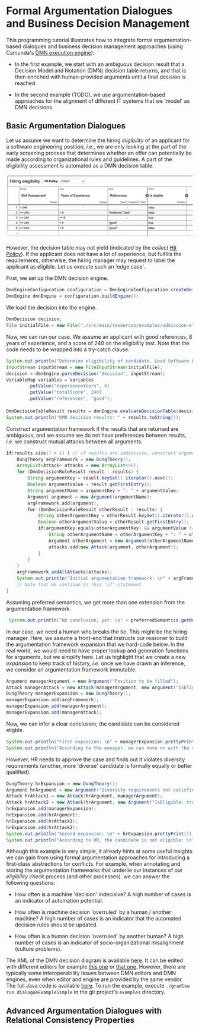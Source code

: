# Formal Argumentation Dialogues and Business Decision Management
This programming tutorial illustrates how to integrate formal argumentation-based dialogues and business decision
management approaches (using Camunda's [DMN execution engine](https://docs.camunda.org/manual/7.4/user-guide/dmn-engine/embed/)):

* In the first example, we start with an ambiguous decision result that a Decision Model and Notation (DMN) decision
  table returns, and that is then enriched with human-provided arguments until a final decision is reached.

* In the second example (TODO), we use argumentation-based approaches for the alignment of different IT systems that we
  'model' as DMN decisions.

## Basic Argumentation Dialogues
Let us assume we want to determine the hiring *eligibility* of an applicant for a software engineering position, *i.e.*,
we are only looking at the part of the early screening process that determines whether an offer can potentially be made
according to organizational rules and guidelines. A part of the eligibility assessment is automated as a DMN decision
table.

![DMN decision table: hiring eligibility ](./dmn_hiring_eligibility.png)

However, the decision table may not yield (indicated by the *collect* [Hit Policy](https://methodandstyle.com/dmn-whats-hit-policy/)).
If the applicant does not have a lot of experience, but fulfills the requirements, otherwise, the hiring manager may
request to label the applicant as eligible. Let us execute such an 'edge case'.


First, we set up the DMN decision engine.
```java
DmnEngineConfiguration configuration = DmnEngineConfiguration.createDefaultDmnEngineConfiguration();
DmnEngine dmnEngine = configuration.buildEngine();
```
We load the decision into the engine.

```java
DmnDecision decision;
File initialFile = new File("./src/main/resources/examples/admission-eligibility-decision.dmn11.xml");
```

Now, we can run our case. We assume an applicant with good references, 8 years of experience, and a score of 240 on the
eligibility test. Note that the code needs to be wrapped into a try-catch clause.

```java
System.out.println("Determine eligibility of candidate, Lead Software Engineer: good references, 8 years of experience, 240 score on ability test");
InputStream inputStream = new FileInputStream(initialFile);
decision = dmnEngine.parseDecision("decision", inputStream);
VariableMap variables = Variables
        .putValue("experienceYears", 8)
        .putValue("totalScore", 240)
        .putValue("references", "good");

DmnDecisionTableResult results = dmnEngine.evaluateDecisionTable(decision, variables);
System.out.println("DMN decision results: " + results.toString());
```

Construct argumentation framework if  the results that are returned are ambiguous, and we assume we do not have
preferences between results, *i.e.* we construct mutual attacks between all arguments.
```java
if(results.size() > 1) { // if results are indecisive, construct argumentation framework
    DungTheory argFramework = new DungTheory();
    ArrayList<Attack> attacks = new ArrayList<>();
    for (DmnDecisionRuleResult result : results) {
        String argumentKey = result.keySet().iterator().next();
        Boolean argumentValue = result.getFirstEntry();
        String argumentName = argumentKey + ": " + argumentValue;
        Argument argument = new Argument(argumentName);
        argFramework.add(argument);
        for (DmnDecisionRuleResult otherResult : results) {
            String otherArgumentKey = otherResult.keySet().iterator().next();
            Boolean otherArgumentValue = otherResult.getFirstEntry();
            if(argumentKey.equals(otherArgumentKey) && argumentValue != otherArgumentValue) {
                String otherArgumentName = otherArgumentKey + ": " + otherArgumentValue;
                Argument otherArgument = new Argument(otherArgumentName);
                attacks.add(new Attack(argument, otherArgument));
            }
        }
    }
    argFramework.addAllAttacks(attacks);
    System.out.println("Initial argumentation framework: \n" + argFramework.prettyPrint());
    // Note that we continue in this 'if'-statement
}
```

Assuming preferred semantics, we get more than one extension from the argumentation framework.
```java
 System.out.println("No conclusion, yet: \n" + preferredSemantics.getModels(argFramework));
```

In our case, we need a human who breaks the tie. This might be the hiring manager. Here, we assume a front-end that
instructs our reasoner to build the argumentation framework expansion that we hard-code below. In the real world, we
would need to have proper lookup and generation functions for arguments, but we simplify here. Let us highlight that we
create a new *expansion* to keep track of history, *i.e.* once we have drawn an inference, we consider an argumentation
framework immutable.

```java
Argument managerArgument = new Argument("Position to be filled");
Attack managerAttack = new Attack(managerArgument, new Argument("IsEligible: false"));
DungTheory managerExpansion = new DungTheory();
managerExpansion.add(argFramework);
managerExpansion.add(managerArgument);
managerExpansion.add(managerAttack);
```

Now, we can infer a clear conclusion; the candidate can be considered eligble.

```java
System.out.println("First expansion: \n" + managerExpansion.prettyPrint());
System.out.println("According to the manager, we can move on with the candidate: \n" + preferredSemantics.getModels(managerExpansion));
```

However, HR needs to approve the case and finds out it violates diversity requirements (another, more 'diverse'
candidate is formally equally or better qualified).

```java
DungTheory hrExpansion = new DungTheory();
Argument hrArgument = new Argument("Diversity requirements not satisfied");
Attack hrAttack1 = new Attack(hrArgument, managerArgument);
Attack hrAttack2 = new Attack(hrArgument, new Argument("IsEligible: true"));
hrExpansion.add(managerExpansion);
hrExpansion.add(hrArgument);
hrExpansion.add(hrAttack1);
hrExpansion.add(hrAttack2);
System.out.println("Second expansion: \n" + hrExpansion.prettyPrint());
System.out.println("According to HR, the candidate is not eligible: \n" + preferredSemantics.getModels(hrExpansion));
```

Although this example is very simple, it already hints at some useful insights we can gain from using formal
argumentation approaches for introducing a first-class abstractions for conflicts. For example, when annotating and
storing the argumentation frameworks that underlie our instances of our *eligibility check* process (and other processes).
we can answer the following questions:

* How often is a machine 'decision' indecisive? A high number of cases is an indicator of automation potential.

* How often is machine decision 'overruled' by a human / another machine? A high number of cases is an indicator that
  the automated decision rules should be updated.

* How often is a human decision 'overruled' by another human? A high number of cases is an indicator of
  socio-organizational misalignment (culture problems).

The XML of the DMN decision diagram is available [here](./src/main/resources/examples/admission-eligibility-decision.dmn11.xml).
It can be edited with different editors for example [this one](https://editor.signavio.com/) or [that one](https://camunda.com/download/modeler/).
However, there are typically some  interoperability issues between DMN editors and DMN engines, even when editor and
engine are provided by the same vendor.  The full Java code is available [here](./src/main/java/examples/FormalDialoguesSimple.java).
To run the example, execute `./gradlew run dialogueExampleSimple` in the git project's `examples` directory.

## Advanced Argumentation Dialogues with Relational Consistency Properties